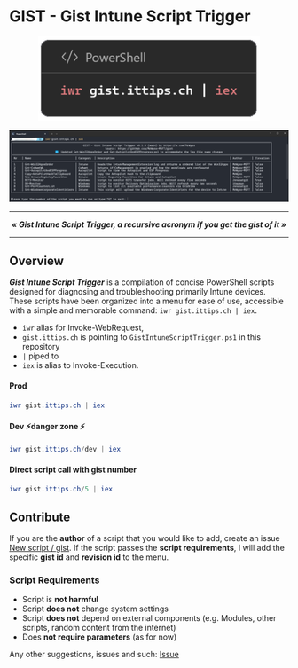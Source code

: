 # GIST - Gist Intune Script Trigger

<p align="center">
  <img alt="ai Intune Device Classification logo" src="_res/logo/gist_logo.png" width="400">
</p>

<p align="center">
  <img alt="ai Intune Device Classification logo" src="_res/menu_screenshot.png">
</p>

---

***<p style="text-align: center;">« Gist Intune Script Trigger, a recursive acronym if you get the gist of it »</p>***

---

## Overview

***Gist Intune Script Trigger*** is a compilation of concise PowerShell scripts designed for diagnosing and troubleshooting primarily Intune devices. These scripts have been organized into a menu for ease of use, accessible with a simple and memorable command: ```iwr gist.ittips.ch | iex```.

- ```iwr``` alias for Invoke-WebRequest,
- ```gist.ittips.ch``` is pointing to ```GistIntuneScriptTrigger.ps1``` in this repository
- ```|``` piped to
- ```iex``` is alias to Invoke-Execution.

#### Prod

```powershell
iwr gist.ittips.ch | iex
```

#### Dev ⚡danger zone ⚡

```powershell
iwr gist.ittips.ch/dev | iex
```

#### Direct script call with gist number

```powershell
iwr gist.ittips.ch/5 | iex
```

## Contribute

If you are the **author** of a script that you would like to add, create an issue [New script / gist](https://github.com/MrWyss-MSFT/gist/issues/new?assignees=&labels=new+script&projects=&template=new-script.md&title=New+Script%3A+%5BYourScriptName%5Dissues/new/choose). If the script passes the **script requirements**, I will add the specific **gist id** and **revision id** to the menu.

### Script Requirements

- Script is **not harmful**
- Script **does not** change system settings
- Script **does not** depend on external components (e.g. Modules, other scripts, random content from the internet)
- Does **not require parameters** (as for now)

Any other suggestions, issues and such:  [Issue](https://github.com/MrWyss-MSFT/gist/issues/new/choose)
